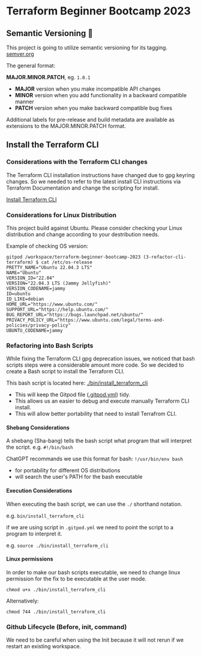 # Terraform Beginner Bootcamp 2023

## Semantic Versioning :mage:

This project is going to utilize semantic versioning for its tagging.
[semver.org](https://semver.org/)

The general format:

 **MAJOR.MINOR.PATCH**, eg.  `1.0.1`

 - **MAJOR** version when you make incompatible API changes
 - **MINOR** version when you add functionality in a backward compatible manner
 - **PATCH** version when you make backward compatible bug fixes

Additional labels for pre-release and build metadata are available as extensions to the MAJOR.MINOR.PATCH format.

## Install the Terraform CLI

### Considerations with the Terraform CLI changes

The Terraform CLI installation instructions have changed due to gpg keyring changes. So we needed to refer to the latest install CLI instructions via Terraform Documentation and change the scripting for install.

[Install Terraform CLI](https://developer.hashicorp.com/terraform/tutorials/aws-get-started/install-cli)

### Considerations for Linux Distribution

This project build against Ubuntu.
Please consider checking your Linux distribution and change according to your destribution needs.

Example of checking OS version:

```
gitpod /workspace/terraform-beginner-bootcamp-2023 (3-refactor-cli-terraform) $ cat /etc/os-release 
PRETTY_NAME="Ubuntu 22.04.3 LTS"
NAME="Ubuntu"
VERSION_ID="22.04"
VERSION="22.04.3 LTS (Jammy Jellyfish)"
VERSION_CODENAME=jammy
ID=ubuntu
ID_LIKE=debian
HOME_URL="https://www.ubuntu.com/"
SUPPORT_URL="https://help.ubuntu.com/"
BUG_REPORT_URL="https://bugs.launchpad.net/ubuntu/"
PRIVACY_POLICY_URL="https://www.ubuntu.com/legal/terms-and-policies/privacy-policy"
UBUNTU_CODENAME=jammy
```

### Refactoring into Bash Scripts

While fixing the Terraform CLI gpg deprecation issues, we noticed that bash scripts steps were a considerable amount more code. So we decided to create a Bash script to install the Terraform CLI.


This bash script is located here: [./bin/install_terraform_cli](./bin/install_terraform_cli)

- This will keep the Gitpod file ([.gitpod.yml](.gitpod.yml)) tidy.
- This allows us an easier to debug and execute manually Terraform CLI install.
- This will allow better portability that need to install Terrafrom CLI.

#### Shebang Considerations

A shebang (Sha-bang) tells the bash script what program that will interpret the script. e.g. `#!/bin/bash`

ChatGPT recommands we use this format for bash: `!/usr/bin/env bash`

- for portability for different OS distributions
- will search the user's PATH for the bash executable

#### Execution Considerations

When executing the bash script, we can use the `./` shorthand notation.

e.g. `bin/install_terraform_cli`

if we are using script in `.gitpod.yml` we need to point the script to a program to interpret it.

e.g. `source ./bin/install_terraform_cli`

#### Linux permissions

In order to make our bash scripts executable, we need to change linux permission for the fix to be executable at the user mode.

```
chmod u+x ./bin/install_terraform_cli
```

Alternatively:

```
chmod 744 ./bin/install_terraform_cli
```
### Github Lifecycle (Before, init, command)

We need to be careful when using the Init because it will not rerun if we restart an existing workspace.

